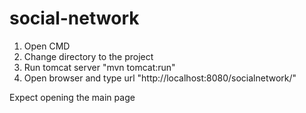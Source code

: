 # social-network

1. Open CMD
2. Change directory to the project
3. Run tomcat server "mvn tomcat:run"
4. Open browser and type url "http://localhost:8080/socialnetwork/"

Expect opening the main page